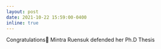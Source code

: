 ```yaml
---
layout: post
date: 2021-10-22 15:59:00-0400
inline: true
---
```


Congratulations🎉  Mintra Ruensuk defended her Ph.D Thesis